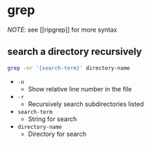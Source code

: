 # grep

_NOTE_: see [[ripgrep]] for more syntax

## search a directory recursively

```bash
grep -nr '{search-term}' directory-name
```

- `-n`
  - Show relative line number in the file
- `-r`
  - Recursively search subdirectories listed
- `search-term`
  - String for search
- `directory-name`
  - Directory for search
